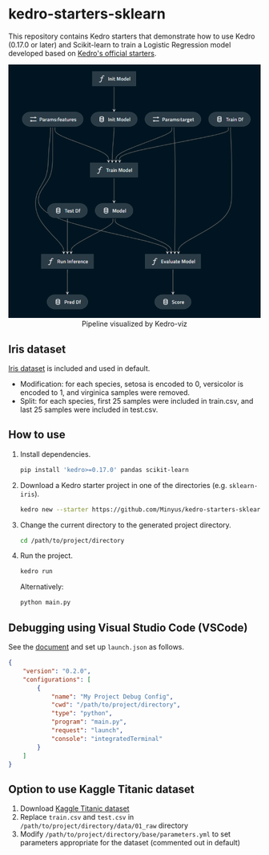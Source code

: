 # kedro-starters-sklearn

This repository contains Kedro starters that demonstrate how to use Kedro (0.17.0 or later) and Scikit-learn to train a Logistic Regression model developed based on [Kedro's official starters](https://github.com/quantumblacklabs/kedro-starters). 

<p align="center">
<img src="_doc_images/kedro_viz.png">
Pipeline visualized by Kedro-viz
</p>

## Iris dataset

[Iris dataset](https://www.kaggle.com/uciml/iris) is included and used in default.
- Modification: for each species, setosa is encoded to 0, versicolor is encoded to 1, and virginica samples were removed.
- Split: for each species, first 25 samples were included in train.csv, and last 25 samples were included in test.csv.

## How to use

1. Install dependencies.

    ```bash
    pip install 'kedro>=0.17.0' pandas scikit-learn 
    ```

2. Download a Kedro starter project in one of the directories (e.g. `sklearn-iris`).

    ```bash
    kedro new --starter https://github.com/Minyus/kedro-starters-sklearn.git --directory sklearn-iris
    ```

3. Change the current directory to the generated project directory.

    ```bash
    cd /path/to/project/directory
    ```

4. Run the project.

    ```bash
    kedro run
    ```

    Alternatively:

    ```bash
    python main.py
    ```

## Debugging using Visual Studio Code (VSCode)

See the [document](https://code.visualstudio.com/docs/editor/debugging#_launch-configurations) and set up `launch.json` as follows.

```json
{
    "version": "0.2.0",
    "configurations": [
        {
            "name": "My Project Debug Config",
            "cwd": "/path/to/project/directory",
            "type": "python",
            "program": "main.py",
            "request": "launch",
            "console": "integratedTerminal"
        }
    ]
}
```

## Option to use Kaggle Titanic dataset

1. Download [Kaggle Titanic dataset](https://www.kaggle.com/c/titanic/data)
2. Replace `train.csv` and `test.csv` in `/path/to/project/directory/data/01_raw` directory
3. Modify `/path/to/project/directory/base/parameters.yml` to set parameters appropriate for the dataset (commented out in default)
